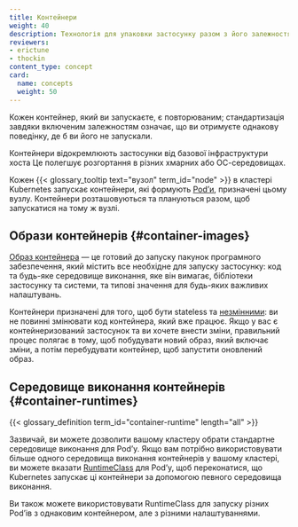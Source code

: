 ```yaml
---
title: Контейнери
weight: 40
description: Технологія для упаковки застосунку разом з його залежностями оточення виконання.
reviewers:
- erictune
- thockin
content_type: concept
card:
  name: concepts
  weight: 50
---
```


<!-- overview -->

Кожен контейнер, який ви запускаєте, є повторюваним; стандартизація завдяки включеним залежностям означає, що ви отримуєте однакову поведінку, де б ви його не запускали.

Контейнери відокремлюють застосунки від базової інфраструктури хоста Це полегшує розгортання в різних хмарних або ОС-середовищах.

Кожен {{< glossary_tooltip text="вузол" term_id="node" >}} в кластері Kubernetes запускає контейнери, які формують
[Podʼи](/docs/concepts/workloads/pods/), призначені цьому вузлу. Контейнери розташовуються та плануються разом, щоб запускатися на тому ж вузлі.


<!-- body -->

## Образи контейнерів {#container-images}
[Образ контейнера](/docs/concepts/containers/images/) — це готовий до запуску пакунок програмного забезпечення, який містить все необхідне для запуску застосунку: код та будь-яке середовище виконання, яке він вимагає, бібліотеки застосунку та системи, та типові значення для будь-яких важливих налаштувань.

Контейнери призначені для того, щоб бути stateless та [незмінними](https://glossary.cncf.io/immutable-infrastructure/): ви не повинні змінювати код контейнера, який вже працює. Якщо у вас є контейнеризований застосунок та ви хочете внести зміни, правильний процес полягає в тому, щоб побудувати новий образ, який включає зміни, а потім перебудувати контейнер, щоб запустити оновлений образ.

## Середовище виконання контейнерів {#container-runtimes}

{{< glossary_definition term_id="container-runtime" length="all" >}}

Зазвичай, ви можете дозволити вашому кластеру обрати стандартне середовище виконання для Podʼу. Якщо вам потрібно використовувати більше одного середовища виконання контейнерів у вашому кластері, ви можете вказати [RuntimeClass](/docs/concepts/containers/runtime-class/) для Podʼу, щоб переконатися, що Kubernetes запускає ці контейнери за допомогою певного середовища виконання.

Ви також можете використовувати RuntimeClass для запуску різних Podʼів з однаковим контейнером, але з різними налаштуваннями.
